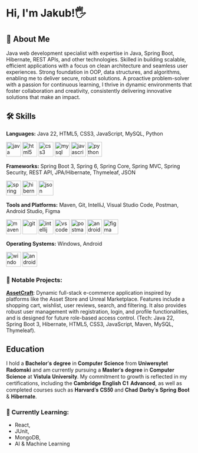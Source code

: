 
# Hi, I'm Jakub!🖐


## 🚀 About Me
Java web development specialist with expertise in Java, Spring Boot, Hibernate, REST APIs, and other technologies. Skilled in building scalable, efficient applications with a focus on clean architecture and seamless user experiences. Strong foundation in OOP, data structures, and algorithms, enabling me to deliver secure, robust solutions. A proactive problem-solver with a passion for continuous learning, I thrive in dynamic environments that foster collaboration and creativity, consistently delivering innovative solutions that make an impact.


## 🛠 Skills
**Languages:**
Java 22, HTML5, CSS3, JavaScript, MySQL, Python

<p align="left">
  <img src="https://cdn.jsdelivr.net/gh/devicons/devicon/icons/java/java-original.svg" alt="java" width="40" height="40"/> 
  <img src="https://cdn.jsdelivr.net/gh/devicons/devicon/icons/html5/html5-original.svg" alt="html5" width="40" height="40"/> 
  <img src="https://cdn.jsdelivr.net/gh/devicons/devicon/icons/css3/css3-original.svg" alt="css3" width="40" height="40"/> 
  <img src="https://cdn.jsdelivr.net/gh/devicons/devicon/icons/mysql/mysql-original-wordmark.svg" alt="mysql" width="40" height="40"/>
  <img src="https://cdn.jsdelivr.net/gh/devicons/devicon/icons/javascript/javascript-original.svg" alt="javascript" width="40" height="40"/>
  <img src="https://cdn.jsdelivr.net/gh/devicons/devicon/icons/python/python-original.svg" alt="python" width="40" height="40"/>
</p>

**Frameworks:**
Spring Boot 3, Spring 6, Spring Core, Spring MVC, Spring Security, REST API, JPA/Hibernate, Thymeleaf, JSON

<p align="left">
  <img src="https://cdn.jsdelivr.net/gh/devicons/devicon/icons/spring/spring-original.svg" alt="spring" width="40" height="40"/>
  <img src="https://cdn.jsdelivr.net/gh/devicons/devicon/icons/hibernate/hibernate-original.svg" alt="hibernate" width="40" height="40"/>
  <img src="https://cdn.jsdelivr.net/gh/devicons/devicon/icons/json/json-original.svg" alt="json" width="40" height="40"/>
</p>

**Tools and Platforms:**
Maven, Git, IntelliJ, Visual Studio Code, Postman, Android Studio, Figma

<p align="left">
  <img src="https://cdn.jsdelivr.net/gh/devicons/devicon/icons/maven/maven-original.svg" alt="maven" width="40" height="40"/> 
  <img src="https://cdn.jsdelivr.net/gh/devicons/devicon/icons/git/git-original.svg" alt="git" width="40" height="40"/> 
  <img src="https://cdn.jsdelivr.net/gh/devicons/devicon/icons/intellij/intellij-original.svg" alt="intellij" width="40" height="40"/> 
  <img src="https://cdn.jsdelivr.net/gh/devicons/devicon/icons/vscode/vscode-original.svg" alt="vscode" width="40" height="40"/> 
  <img src="https://cdn.jsdelivr.net/gh/devicons/devicon/icons/postman/postman-original.svg" alt="postman" width="40" height="40"/> 
  <img src="https://cdn.jsdelivr.net/gh/devicons/devicon/icons/androidstudio/androidstudio-original.svg" alt="androidstudio" width="40" height="40"/> 
  <img src="https://cdn.jsdelivr.net/gh/devicons/devicon/icons/figma/figma-original.svg" alt="figma" width="40" height="40"/> 
</p>

**Operating Systems:**
Windows, Android

<p align="left">
  <img src="https://cdn.jsdelivr.net/gh/devicons/devicon/icons/windows8/windows8-original.svg" alt="windows" width="40" height="40"/>
  <img src="https://cdn.jsdelivr.net/gh/devicons/devicon/icons/android/android-original.svg" alt="android" width="40" height="40"/>
</p>


### 🚀 Notable Projects:
**[AssetCraft](github.com/KRASIN24/AssetCraft)**: Dynamic full-stack e-commerce application inspired by platforms like the Asset Store and Unreal Marketplace. Features include a shopping cart, wishlist, user reviews, search, and filtering. It also provides robust user management with registration, login, and profile functionalities, and is designed for future role-based access control. (Tech: Java 22, Spring Boot 3, Hibernate, HTML5, CSS3, JavaScript, Maven, MySQL, Thymeleaf).

## Education
I hold a 𝐁𝐚𝐜𝐡𝐞𝐥𝐨𝐫'𝐬 𝐝𝐞𝐠𝐫𝐞𝐞 in 𝐂𝐨𝐦𝐩𝐮𝐭𝐞𝐫 𝐒𝐜𝐢𝐞𝐧𝐜𝐞 from 𝐔𝐧𝐢𝐰𝐞𝐫𝐬𝐲𝐭𝐞𝐭 𝐑𝐚𝐝𝐨𝐦𝐬𝐤𝐢 and am currently pursuing a 𝐌𝐚𝐬𝐭𝐞𝐫’𝐬 𝐝𝐞𝐠𝐫𝐞𝐞 in 𝐂𝐨𝐦𝐩𝐮𝐭𝐞𝐫 𝐒𝐜𝐢𝐞𝐧𝐜𝐞 at 𝐕𝐢𝐬𝐭𝐮𝐥𝐚 𝐔𝐧𝐢𝐯𝐞𝐫𝐬𝐢𝐭𝐲. My commitment to growth is reflected in my certifications, including the 𝐂𝐚𝐦𝐛𝐫𝐢𝐝𝐠𝐞 𝐄𝐧𝐠𝐥𝐢𝐬𝐡 𝐂𝟏 𝐀𝐝𝐯𝐚𝐧𝐜𝐞𝐝, as well as completed courses such as 𝐇𝐚𝐫𝐯𝐚𝐫𝐝’𝐬 𝐂𝐒𝟓𝟎 and 𝐂𝐡𝐚𝐝 𝐃𝐚𝐫𝐛𝐲’𝐬 𝐒𝐩𝐫𝐢𝐧𝐠 𝐁𝐨𝐨𝐭 & 𝐇𝐢𝐛𝐞𝐫𝐧𝐚𝐭𝐞.
### 🌱 Currently Learning:

- React, 
- JUnit, 
- MongoDB,
- AI & Machine Learning
